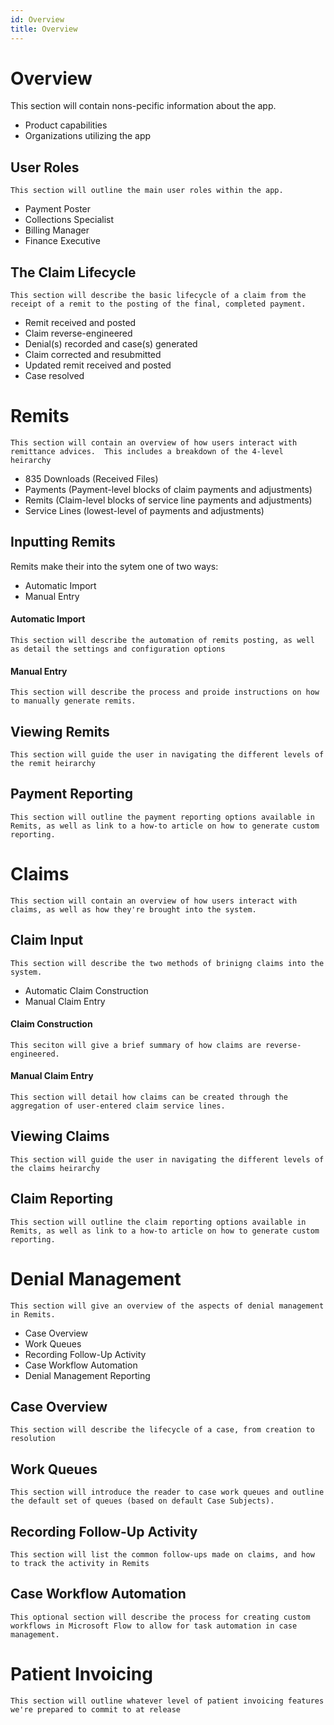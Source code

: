 ```yaml
---
id: Overview
title: Overview
---
```


# **Overview**
This section will contain nons-pecific information about the app.

* Product capabilities
* Organizations utilizing the app

## User Roles
`This section will outline the main user roles within the app.`
* Payment Poster
* Collections Specialist
* Billing Manager
* Finance Executive

## The Claim Lifecycle
`This section will describe the basic lifecycle of a claim from the receipt of a remit to the posting of the final, completed payment.`
* Remit received and posted
* Claim reverse-engineered
* Denial(s) recorded and case(s) generated
* Claim corrected and resubmitted
* Updated remit received and posted
* Case resolved

# **Remits**
`This section will contain an overview of how users interact with remittance advices.  This includes a breakdown of the 4-level heirarchy`
* 835 Downloads (Received Files)
* Payments (Payment-level blocks of claim payments and adjustments)
* Remits (Claim-level blocks of service line payments and adjustments)
* Service Lines (lowest-level of payments and adjustments)

## Inputting Remits
Remits make their into the sytem one of two ways:
* Automatic Import
* Manual Entry

#### Automatic Import
`This section will describe the automation of remits posting, as well as detail the settings and configuration options`

#### Manual Entry
`This section will describe the process and proide instructions on how to manually generate remits.`

## Viewing Remits
`This section will guide the user in navigating the different levels of the remit heirarchy`

## Payment Reporting
`This section will outline the payment reporting options available in Remits, as well as link to a how-to article on how to generate custom reporting.`

# **Claims**
`This section will contain an overview of how users interact with claims, as well as how they're brought into the system.`

## Claim Input
`This section will describe the two methods of brinigng claims into the system.`
* Automatic Claim Construction
* Manual Claim Entry

#### Claim Construction
`This seciton will give a brief summary of how claims are reverse-engineered.`

#### Manual Claim Entry
`This section will detail how claims can be created through the aggregation of user-entered claim service lines.`

## Viewing Claims
`This section will guide the user in navigating the different levels of the claims heirarchy`

## Claim Reporting
`This section will outline the claim reporting options available in Remits, as well as link to a how-to article on how to generate custom reporting.`

# **Denial Management**
`This section will give an overview of the aspects of denial management in Remits.`
* Case Overview
* Work Queues
* Recording Follow-Up Activity
* Case Workflow Automation
* Denial Management Reporting

## Case Overview
`This section will describe the lifecycle of a case, from creation to resolution`

## Work Queues
`This section will introduce the reader to case work queues and outline the default set of queues (based on default Case Subjects).`

## Recording Follow-Up Activity
`This section will list the common follow-ups made on claims, and how to track the activity in Remits`

## Case Workflow Automation
`This optional section will describe the process for creating custom workflows in Microsoft Flow to allow for task automation in case management.`

# **Patient Invoicing**
`This section will outline whatever level of patient invoicing features we're prepared to commit to at release`